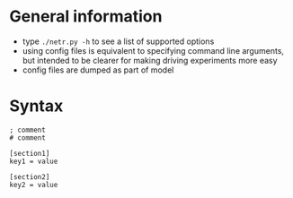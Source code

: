 # General information #

  * type `./netr.py -h` to see a list of supported options
  * using config files is equivalent to specifying command line arguments, but intended to be clearer for making driving experiments more easy
  * config files are dumped as part of model

# Syntax #
```
; comment
# comment

[section1]
key1 = value

[section2]
key2 = value
```